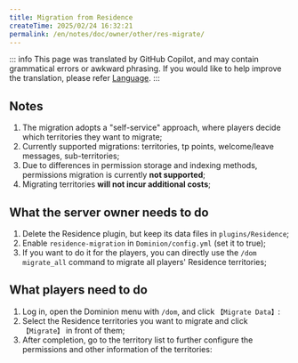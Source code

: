 ```yaml
---
title: Migration from Residence
createTime: 2025/02/24 16:32:21
permalink: /en/notes/doc/owner/other/res-migrate/
---
```


::: info
This page was translated by GitHub Copilot, and may contain grammatical errors or awkward phrasing.
If you would like to help improve the translation, please refer [Language](/en/notes/doc/owner/config-ref/languages/).
:::

## Notes

1. The migration adopts a "self-service" approach, where players decide which territories they want to migrate;
2. Currently supported migrations: territories, tp points, welcome/leave messages, sub-territories;
3. Due to differences in permission storage and indexing methods, permissions migration is currently **not supported**;
4. Migrating territories **will not incur additional costs**;

## What the server owner needs to do

1. Delete the Residence plugin, but keep its data files in `plugins/Residence`;
2. Enable `residence-migration` in `Dominion/config.yml` (set it to true);
3. If you want to do it for the players, you can directly use the `/dom migrate_all` command to migrate all players' Residence territories;

## What players need to do

1. Log in, open the Dominion menu with `/dom`, and click `【Migrate Data】`:
2. Select the Residence territories you want to migrate and click `【Migrate】` in front of them;
3. After completion, go to the territory list to further configure the permissions and other information of the
   territories:
